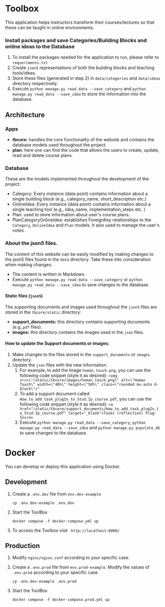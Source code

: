 # Toolbox

This application helps instructors transform their courses/lectures so that these can be taught in online environments.

### Install packages and save Categories/Building Blocks and online ideas to the Database
1. To install the packages needed for the application to run, please refer to `requeriments.txt`
2. Create  `json5` representations of both the building blocks and teaching tools/ideas. 
3. Store these files (generated in step 2) in `data/categories` and `data/ideas` directory respectively.
4. Execute `python manage.py read_data --save_category` and `python manage.py read_data --save_idea` to store the information into the database.

## Architecture

### Apps

- **tbcore:** handles the core functionality of the website and contains the database models used throughout the project. 
- **plan:** here one can find the code that allows the users to create, update, read and delete course plans. 

### Database

These are the models implemented throughout the development of the project:
- Category: Every instance (data point) contains information about a single building block (e.g., category_name, short_description etc.)
- OnlineIdea: Every instance (data point) contains information about a single teaching tool (e.g., idea_name, implementation_steps etc. )
- Plan: used to store information about user's course plans. 
- PlanCategoryOnlineIdea: establishes ForeignKey relationships to the `Category`, `OnlineIdea` and `Plan` models. It also used to manage the user's notes.



### About the json5 files. 

The content of this website can be easily modified by making changes to the json5 files found in the `data` directory.
Take these into consideration when making changes:
- The content is written in Markdown.
- Execute `python manage.py read_data --save_category` or `python manage.py read_data --save_idea` to save changes to the database.

#### Static files (``json5``)

The supporting documents and images used throughout the ``json5`` files are stored in the `tbcore/static` directory:
- **support_documents:** this directory contains supporting documents (e.g.,``pdf`` files).
- **images:** this directory contains the images used in the ``json`` files.

#### How to update the Support documents or images:
1. Make changes to the files stored in the `support_documents` or `images` directory.
2. Update the `json` files with the new information.
   1. For example, to add the image `human_touch.png`, you can use the following code snippet (style it as desired): ``<img src=\"/static/tbcore/images/human_touch.png\" alt=\"Human Touch\" width=\"40%\" height=\"50%\" class=\"rounded mx-auto d-block\">"``
   2. To add a support document called `How_to_add_task_plugIn_to_Stud.Ip_course.pdf`, you can use the following code snippet (style it as desired): ``<a href="/static/tbcore/support_documents/How_to_add_task_plugIn_to_Stud.Ip_course.pdf" target="_blank">Tasks (reflection) Plug-In</a>``
   3. Execute `python manage.py read_data --save_category`; `python manage.py read_data --save_idea` and  `python manage.py populate_db` to save changes to the database.

# Docker

You can develop or deploy this application using Docker.

## Development


1. Create a `.env.dev` file from `env.dev-example`
   ```
   cp .env.dev-example .env.dev
   ```
2. Start the ToolBox
   ```
   docker compose -f docker-compose.yml up
   ```
3. To access the Toolbox visit ` http://localhost:8000/`
   


## Production

1. Modify `nginx/nginx.conf` according to your specific case. 


2. Create a `.env.prod` file from `env.prod-example`. Modify the values of `.env.prod` according to your specific case. 
   ```
   cp .env.dev-example .env.prod
   ```
3. Start the ToolBox
   ```
   docker compose -f docker-compose.prod.yml up
   ```
